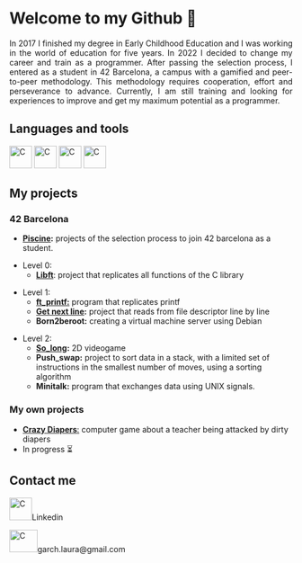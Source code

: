 <h1>Welcome to my Github 👋</h1>
<div align="justify">
<p>In 2017 I finished my degree in Early Childhood Education and I was working in the world of education for five years. In 2022 I decided to change my career and train as a programmer. After passing the selection process, I entered as a student in 42 Barcelona, a campus with a gamified and peer-to-peer methodology. This methodology requires cooperation, effort and perseverance to advance. Currently, I am still training and looking for experiences to improve and get my maximum potential as a programmer.</p>
</div>
<h2>Languages and tools</h2>
<p><img src="https://upload.wikimedia.org/wikipedia/commons/thumb/1/18/C_Programming_Language.svg/1200px-C_Programming_Language.svg.png" alt="C" width="40" height="40"> <img src="https://cdn-icons-png.flaticon.com/512/5968/5968292.png" alt="C" width="40" height="40"> <img src="https://upload.wikimedia.org/wikipedia/commons/thumb/c/c3/Python-logo-notext.svg/1200px-Python-logo-notext.svg.png" alt="C" width="40" height="40"> <img src="https://cdn-icons-png.flaticon.com/512/919/919827.png" alt="C" width="40" height="40"></p>
<h2>My projects</h2>
<h3>42 Barcelona</h3>
<ul><li><b><a href="https://github.com/laugarci/piscine">Piscine</a>:</b> projects of the selection process to join 42 barcelona as a student.</li></ul>
<ul><li>Level 0:
  	<ul>
  		<li><b><a href="https://github.com/laugarci/libft">Libft</a></b>: project that replicates all functions of the C library</li>
  </li></ul></ul>
  
  <ul><li>Level 1:
      <ul>
  		<li><b><a href="https://github.com/laugarci/printf">ft_printf:</a></b> program that replicates printf</li>
  		<li><b><a href="https://github.com/laugarci/get_next_line">Get next line</a>:</b> project that reads from file descriptor line by line</li>
      <li><b>Born2beroot:</b> creating a virtual machine server using Debian</li>
  </li></ul></ul>
  <ul><li>Level 2:
      <ul>
      <li><b><a href="https://github.com/laugarci/so_long">So_long</a>:</b> 2D videogame</li>
      <li><b>Push_swap:</b> project to sort data in a stack, with a limited set of instructions in the smallest number of moves, using a sorting algorithm</li>
      <li><b>Minitalk:</b> program that exchanges data using UNIX signals.</i>
  	</ul></li></ul>
  <h3>My own projects</h3>
  	<ul>
       <li><b><a href="https://archgames.itch.io/crazy-diapers">Crazy Diapers</b>:</a> computer game about a teacher being attacked by dirty diapers</li>
      <li>In progress ⏳</li>
  	</ul>
  </li>
<h2>Contact me</h2>
<p><img href="https://www.linkedin.com/in/laura-garcia-arch-4530a81ab/" src="https://cdn-icons-png.flaticon.com/512/174/174857.png" alt="C" width="40" height="40">Linkedin</p>
<p><img  src="https://upload.wikimedia.org/wikipedia/commons/thumb/7/7e/Gmail_icon_%282020%29.svg/2560px-Gmail_icon_%282020%29.svg.png" alt="C" width="50" height="40">garch.laura@gmail.com</p>
